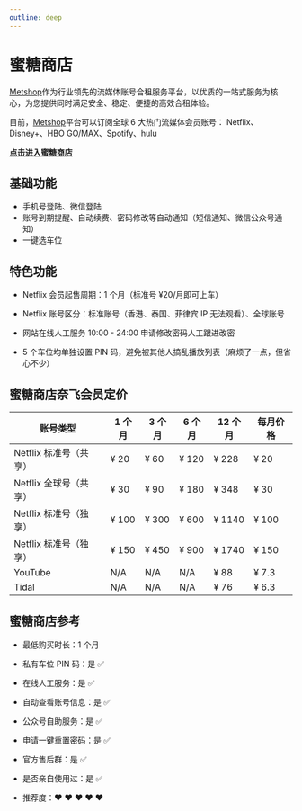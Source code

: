 ```yaml
---
outline: deep
---
```


# 蜜糖商店

[Metshop](https://metshop.vip?referrerUserNo=MTU51076)作为行业领先的流媒体账号合租服务平台，以优质的一站式服务为核心，为您提供同时满足安全、稳定、便捷的高效合租体验。

目前，[Metshop](https://metshop.vip?referrerUserNo=MTU51076)平台可以订阅全球 6 大热门流媒体会员账号：
Netflix、Disney+、HBO GO/MAX、Spotify、hulu

[**点击进入蜜糖商店**](https://metshop.vip?referrerUserNo=MTU51076)

## 基础功能

- 手机号登陆、微信登陆
- 账号到期提醒、自动续费、密码修改等自动通知（短信通知、微信公众号通知）
- 一键选车位

## 特色功能

- Netflix 会员起售周期：1 个月（标准号 ¥20/月即可上车）

- Netflix 账号区分：标准账号（香港、泰国、菲律宾 IP 无法观看）、全球账号
- 网站在线人工服务
  10:00 - 24:00 申请修改密码人工跟进改密

- 5 个车位均单独设置 PIN 码，避免被其他人搞乱播放列表（麻烦了一点，但省心不少）

## 蜜糖商店奈飞会员定价

| 账号类型               | 1 个月 | 3 个月 | 6 个月 | 12 个月 | 每月价格 |
| ---------------------- | ------ | ------ | ------ | ------- | -------- |
| Netflix 标准号（共享） | ¥ 20   | ¥ 60   | ¥ 120  | ¥ 228   | ¥ 20     |
| Netflix 全球号（共享） | ¥ 30   | ¥ 90   | ¥ 180  | ¥ 348   | ¥ 30     |
| Netflix 标准号（独享） | ¥ 100  | ¥ 300  | ¥ 600  | ¥ 1140  | ¥ 100    |
| Netflix 标准号（独享） | ¥ 150  | ¥ 450  | ¥ 900  | ¥ 1740  | ¥ 150    |
| YouTube                | N/A    | N/A    | N/A    | ¥ 88    | ¥ 7.3    |
| Tidal                  | N/A    | N/A    | N/A    | ¥ 76    | ¥ 6.3    |

## 蜜糖商店参考

- 最低购买时长：1 个月

- 私有车位 PIN 码：是 ✅

- 在线人工服务：是 ✅

- 自动查看账号信息：是 ✅

- 公众号自助服务：是 ✅

- 申请一键重置密码：是 ✅

- 官方售后群：是 ✅

- 是否亲自使用过：是 ✅

- 推荐度：❤ ❤ ❤ ❤ ❤
